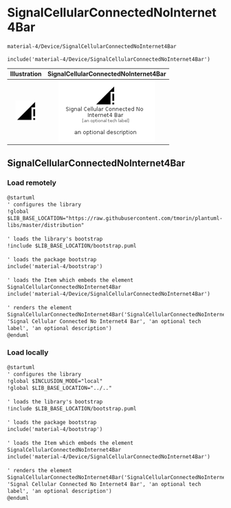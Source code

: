 # SignalCellularConnectedNoInternet4Bar


```text
material-4/Device/SignalCellularConnectedNoInternet4Bar
```

```text
include('material-4/Device/SignalCellularConnectedNoInternet4Bar')
```



| Illustration | SignalCellularConnectedNoInternet4Bar |
| :---: | :---: |
| ![illustration for Illustration](../../material-4/Device/SignalCellularConnectedNoInternet4Bar.png) | ![illustration for SignalCellularConnectedNoInternet4Bar](../../material-4/Device/SignalCellularConnectedNoInternet4Bar.Local.png) |




## SignalCellularConnectedNoInternet4Bar

### Load remotely
```plantuml
@startuml
' configures the library
!global $LIB_BASE_LOCATION="https://raw.githubusercontent.com/tmorin/plantuml-libs/master/distribution"

' loads the library's bootstrap
!include $LIB_BASE_LOCATION/bootstrap.puml

' loads the package bootstrap
include('material-4/bootstrap')

' loads the Item which embeds the element SignalCellularConnectedNoInternet4Bar
include('material-4/Device/SignalCellularConnectedNoInternet4Bar')

' renders the element
SignalCellularConnectedNoInternet4Bar('SignalCellularConnectedNoInternet4Bar', 'Signal Cellular Connected No Internet4 Bar', 'an optional tech label', 'an optional description')
@enduml
```

### Load locally
```plantuml
@startuml
' configures the library
!global $INCLUSION_MODE="local"
!global $LIB_BASE_LOCATION="../.."

' loads the library's bootstrap
!include $LIB_BASE_LOCATION/bootstrap.puml

' loads the package bootstrap
include('material-4/bootstrap')

' loads the Item which embeds the element SignalCellularConnectedNoInternet4Bar
include('material-4/Device/SignalCellularConnectedNoInternet4Bar')

' renders the element
SignalCellularConnectedNoInternet4Bar('SignalCellularConnectedNoInternet4Bar', 'Signal Cellular Connected No Internet4 Bar', 'an optional tech label', 'an optional description')
@enduml
```

